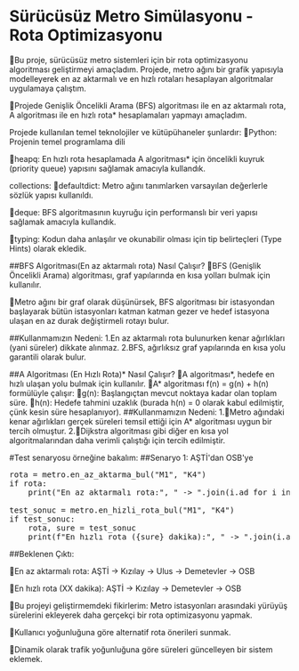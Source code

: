 # Sürücüsüz Metro Simülasyonu - Rota Optimizasyonu

:black_square_button:Bu proje, sürücüsüz metro sistemleri için bir rota optimizasyonu algoritması geliştirmeyi amaçladım. Projede, metro ağını bir grafik yapısıyla modelleyerek en az aktarmalı ve en hızlı rotaları hesaplayan algoritmalar uygulamaya çalıştım.

:black_square_button:Projede Genişlik Öncelikli Arama (BFS) algoritması ile en az aktarmalı rota, A algoritması ile en hızlı rota* hesaplamaları yapmayı amaçladım.

Projede kullanılan temel teknolojiler ve kütüpühaneler şunlardır:
:radio_button:Python: Projenin temel programlama dili

:radio_button:heapq: En hızlı rota hesaplamada A algoritması* için öncelikli kuyruk (priority queue) yapısını sağlamak amacıyla kullandık.

collections:
:radio_button:defaultdict: Metro ağını tanımlarken varsayılan değerlerle sözlük yapısı kullanıldı.

:radio_button:deque: BFS algoritmasının kuyruğu için performanslı bir veri yapısı sağlamak amacıyla kullandık.

:radio_button:typing: Kodun daha anlaşılır ve okunabilir olması için tip belirteçleri (Type Hints) olarak ekledik.

##BFS Algoritması(En az aktarmalı rota) Nasıl Çalışır?
:black_square_button:BFS (Genişlik Öncelikli Arama) algoritması, graf yapılarında en kısa yolları bulmak için kullanılır.

:black_square_button:Metro ağını bir graf olarak düşünürsek, BFS algoritması bir istasyondan başlayarak bütün istasyonları katman katman gezer ve hedef istasyona ulaşan en az durak değiştirmeli rotayı bulur.

##Kullanmamızın Nedeni: 1.En az aktarmalı rota bulunurken kenar ağırlıkları (yani süreler) dikkate alınmaz.
                        2.BFS, ağırlıksız graf yapılarında en kısa yolu garantili olarak bulur.

##A Algoritması (En Hızlı Rota)* Nasıl Çalışır?
:black_square_button:A algoritması*, hedefe en hızlı ulaşan yolu bulmak için kullanılır.
:black_square_button:A* algoritması f(n) = g(n) + h(n) formülüyle çalışır:
:large_orange_diamond:g(n): Başlangıçtan mevcut noktaya kadar olan toplam süre.
:large_orange_diamond:h(n): Hedefe tahmini uzaklık (burada h(n) = 0 olarak kabul edilmiştir, çünk kesin süre hesaplanıyor).
##Kullanmamızın Nedeni: 1.:triangular_flag_on_post:Metro ağındaki kenar ağırlıkları gerçek süreleri temsil ettiği için A* algoritması uygun bir                          tercih olmuştur.
                        2.:triangular_flag_on_post:Dijkstra algoritması gibi diğer en kısa yol algoritmalarından daha verimli çalıştığı için                             tercih edilmiştir.


#Test senaryosu örneğine bakalım:
##Senaryo 1: AŞTİ'dan OSB'ye

<pre>rota = metro.en_az_aktarma_bul("M1", "K4")
if rota:
    print("En az aktarmalı rota:", " -> ".join(i.ad for i in rota))

test_sonuc = metro.en_hizli_rota_bul("M1", "K4")
if test_sonuc:
    rota, sure = test_sonuc
    print(f"En hızlı rota ({sure} dakika):", " -> ".join(i.ad for i in rota)) </pre>


##Beklenen Çıktı:

:triangular_flag_on_post:En az aktarmalı rota: AŞTİ -> Kızılay -> Ulus -> Demetevler -> OSB

:triangular_flag_on_post:En hızlı rota (XX dakika): AŞTİ -> Kızılay -> Demetevler -> OSB


:black_square_button:Bu projeyi geliştirmemdeki fikirlerim: Metro istasyonları arasındaki yürüyüş sürelerini ekleyerek daha gerçekçi bir rota optimizasyonu yapmak. 

:black_square_button:Kullanıcı yoğunluğuna göre alternatif rota önerileri sunmak.

:black_square_button:Dinamik olarak trafik yoğunluğuna göre süreleri güncelleyen bir sistem eklemek.


